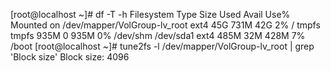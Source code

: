 [root@localhost ~]# df -T -h
Filesystem    Type    Size  Used Avail Use% Mounted on
/dev/mapper/VolGroup-lv_root
              ext4     45G  731M   42G   2% /
tmpfs        tmpfs    935M     0  935M   0% /dev/shm
/dev/sda1     ext4    485M   32M  428M   7% /boot
[root@localhost ~]# tune2fs -l /dev/mapper/VolGroup-lv_root | grep 'Block size'
Block size:               4096
